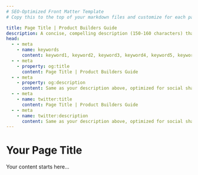 ```yaml
---
# SEO-Optimized Front Matter Template
# Copy this to the top of your markdown files and customize for each page

title: Page Title | Product Builders Guide
description: A concise, compelling description (150-160 characters) that summarizes the page content with relevant keywords.
head:
  - - meta
    - name: keywords
      content: keyword1, keyword2, keyword3, keyword4, keyword5, keyword6
  - - meta
    - property: og:title
      content: Page Title | Product Builders Guide
  - - meta
    - property: og:description
      content: Same as your description above, optimized for social sharing
  - - meta
    - name: twitter:title
      content: Page Title | Product Builders Guide
  - - meta
    - name: twitter:description
      content: Same as your description above, optimized for social sharing
---
```


# Your Page Title

Your content starts here... 
